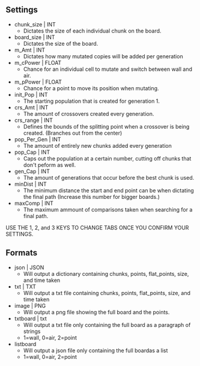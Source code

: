 ## Settings

* chunk_size | INT
  * Dictates the size of each individual chunk on the board.
* board_size | INT
  * Dictates the size of the board.
* m_Amt | INT
  * Dictates how many mutated copies will be added per generation
* m_cPower | FLOAT
  * Chance for an individual cell to mutate and switch between wall and air.
* m_pPower | FLOAT
  * Chance for a point to move its position when mutating.
* init_Pop | INT
  * The starting population that is created for generation 1.
* crs_Amt | INT
  * The amount of crossovers created every generation.
* crs_range | INT
  * Defines the bounds of the splitting point when a crossover is being created. (Branches out from the center)
* pop_Per_Gen | INT
  * The amount of entirely new chunks added every generation
* pop_Cap | INT
  * Caps out the population at a certain number, cutting off chunks that don't peform as well. 
* gen_Cap | INT
  * The amount of generations that occur before the best chunk is used.
* minDist | INT
  * The minimum distance the start and end point can be when dictating the final path (Increase this number for bigger boards.)
* maxComp | INT
  * The maximum ammount of comparisons taken when searching for a final path. 

USE THE 1, 2, and 3 KEYS TO CHANGE TABS ONCE YOU CONFIRM YOUR SETTINGS.

## Formats
* json | JSON
  * Will output a dictionary containing chunks, points, flat_points, size, and time taken
* txt | TXT
  * Will output a txt file containing chunks, points, flat_points, size, and time taken
* image | PNG
  * Will output a png file showing the full board and the points.
* txtboard | txt
  * Will output a txt file only containing the full board as a paragraph of strings
  * 1=wall, 0=air, 2=point
* listboard
  * Will output a json file only containing the full boardas a list
  * 1=wall, 0=air, 2=point
